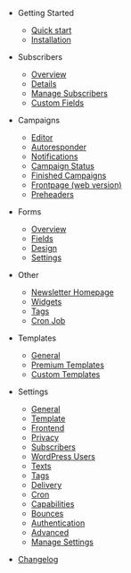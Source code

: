 - Getting Started
	- [Quick start](quickstart.md)
	- [Installation](install.md)

- Subscribers
	- [Overview](subscribers-overview.md)
	- [Details](subscriber-details.md)
	- [Manage Subscribers](subscribers-manage.md)
	- [Custom Fields](custom-fields.md)

- Campaigns
	- [Editor](editor.md)
	- [Autoresponder](autoresponder.md)
	- [Notifications](notifications.md)
	- [Campaign Status](campaign-status.md)
	- [Finished Campaigns](finished-campaigns.md)
	- [Frontpage (web version)](frontpage.md)
	- [Preheaders](preheaders.md)

- Forms
	- [Overview](forms-overview.md)
	- [Fields](form-fields.md)
	- [Design](form-design.md)
	- [Settings](form-settings.md)

- Other
	- [Newsletter Homepage](newsletter-homepage.md)
	- [Widgets](widgets.md)
	- [Tags](tags.md)
	- [Cron Job](cronjob.md)

- Templates
	- [General](templates-general.md)
	- [Premium Templates](templates-premium.md)
	- [Custom Templates](templates-custom.md)

- Settings
	- [General](settings-general.md)
	- [Template](settings-template.md)
	- [Frontend](settings-frontend.md)
	- [Privacy](settings-privacy.md)
	- [Subscribers](settings-subscribers.md)
	- [WordPress Users](settings-wordpress-users.md)
	- [Texts](settings-texts.md)
	- [Tags](settings-tags.md)
	- [Delivery](settings-delivery.md)
	- [Cron](settings-cron.md)
	- [Capabilities](settings-capabilities.md)
	- [Bounces](settings-bounces.md)
	- [Authentication](settings-authentication.md)
	- [Advanced](settings-advanced.md)
	- [Manage Settings](settings-manage-settings.md)

- [Changelog](changelog)

